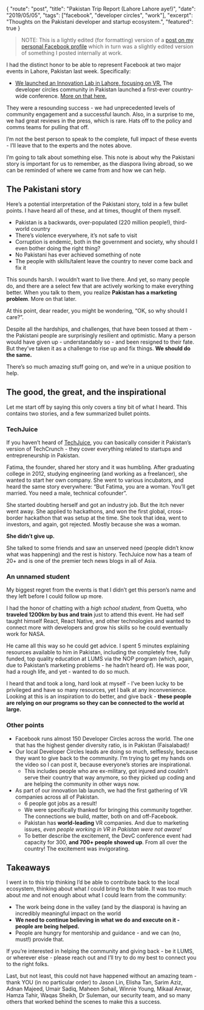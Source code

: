 {
    "route": "post",
    "title": "Pakistan Trip Report (Lahore Lahore aye!)",
    "date": "2019/05/05",
    "tags": ["facebook", "developer circles", "work"],
    "excerpt": "Thoughts on the Pakistani developer and startup ecosystem.",
    "featured": true
}

> NOTE: This is a lightly edited (for formatting) version of a [post on my personal Facebook profile](https://www.facebook.com/notes/2761621414154391/) which in turn was a slightly edited version of something I posted internally at work.

I had the distinct honor to be able to represent Facebook at two major events in Lahore, Pakistan last week. Specifically:

* [We launched an Innovation Lab in Lahore, focusing on VR.](https://www.dawn.com/news/1473655)
The developer circles community in Pakistan launched a first-ever country-wide conference. [More on that here.](https://devcpakistanconference2019.splashthat.com/)

They were a resounding success - we had unprecedented levels of community engagement and a successful launch. Also, in a surprise to me, we had great reviews in the press, which is rare. Hats off to the policy and comms teams for pulling that off.

I’m not the best person to speak to the complete, full impact of these events - I’ll leave that to the experts and the notes above.

I’m going to talk about something else. This note is about why the Pakistani story is important for us to remember, as the diaspora living abroad, so we can be reminded of where we came from and how we can help.

## The Pakistani story

Here’s a potential interpretation of the Pakistani story, told in a few bullet points. I have heard all of these, and at times, thought of them myself.

* Pakistan is a backwards, over-populated (220 million people!), third-world country
* There’s violence everywhere, it’s not safe to visit
* Corruption is endemic, both in the government and society, why should I even bother doing the right thing?
* No Pakistani has ever achieved something of note
* The people with skills/talent leave the country to never come back and fix it

This sounds harsh. I wouldn’t want to live there. And yet, so many people do, and there are a select few that are actively working to make everything better. When you talk to them, you realize **Pakistan has a marketing problem**. More on that later.

At this point, dear reader, you might be wondering, “OK, so why should I care?”. 
 
Despite all the hardships, and challenges, that have been tossed at them - the Pakistani people are surprisingly resilient and optimistic. Many a person would have given up - understandably so - and been resigned to their fate. But they’ve taken it as a challenge to rise up and fix things. **We should do the same.**

There’s so much amazing stuff going on, and we’re in a unique position to help.

## The good, the great, and the inspirational

Let me start off by saying this only covers a tiny bit of what I heard. This contains two stories, and a few summarized bullet points.

### TechJuice

If you haven’t heard of [TechJuice](https://www.techjuice.pk/), you can basically consider it Pakistan’s version of TechCrunch - they cover everything related to startups and entrepreneurship in Pakistan.

Fatima, the founder, shared her story and it was humbling. After graduating college in 2012, studying engineering (and working as a freelancer), she wanted to start her own company. She went to various incubators, and heard the same story everywhere: “But Fatima, you are a woman. You’ll get married. You need a male, technical cofounder”. 

She started doubting herself and got an industry job. But the itch never went away. She applied to hackathons, and won the first global, cross-border hackathon that was setup at the time. She took that idea, went to investors, and again, got rejected. Mostly because she was a woman.

**She didn’t give up.**

She talked to some friends and saw an unserved need (people didn’t know what was happening) and the rest is history. TechJuice now has a team of 20+ and is one of the premier tech news blogs in all of Asia.

### An unnamed student

My biggest regret from the events is that I didn’t get this person’s name and they left before I could follow up more.

I had the honor of chatting with a *high school student*, from Quetta, who **traveled 1200km by bus and train** just to attend this event. He had self taught himself React, React Native, and other technologies and wanted to connect more with developers and grow his skills so he could eventually work for NASA.

He came all this way so he could get advice. I spent 5 minutes explaining resources available to him in Pakistan, including the completely free, fully funded, top quality education at LUMS via the NOP program (which, again, due to Pakistan’s marketing problems - he hadn’t heard of). He was poor, had a rough life, and yet - wanted to do so much.

I heard that and took a long, hard look at myself - I’ve been lucky to be privileged and have so many resources, yet I balk at any inconvenience. Looking at this is an inspiration to do better, and give back - **these people are relying on our programs so they can be connected to the world at large.**

### Other points

* Facebook runs almost 150 Developer Circles across the world. The one that has the highest gender diversity ratio, is in Pakistan (Faisalabad)!
* Our local Developer Circles leads are doing so much, selflessly, because they want to give back to the community. I’m trying to get my hands on the video so I can post it, because everyone’s stories are inspirational.
  * This includes people who are ex-military, got injured and couldn’t serve their country that way anymore, so they picked up coding and are helping the community in other ways now.
* As part of our innovation lab launch, we had the first gathering of VR companies across all of Pakistan.
  * 6 people got jobs as a result!
  * We were specifically thanked for bringing this community together. The connections we build, matter, both on and off-Facebook.
  * Pakistan has **world-leading** VR companies. And due to marketing issues, *even people working in VR in Pakistan were not aware!*
  * To better describe the excitement, the DevC conference event had capacity for 300, **and 700+ people showed up**. From all over the country! The excitement was invigorating.

## Takeaways

I went in to this trip thinking I’d be able to contribute back to the local ecosystem, thinking about what *I* could bring to the table. It was too much about *me* and not enough about what I could learn from the community:

* The work being done in the valley (and by the diaspora) is having an incredibly meaningful impact on the world
* **We need to continue believing in what we do and execute on it - people are being helped.**
* People are hungry for mentorship and guidance - and we can (no, must!) provide that.
 
If you’re interested in helping the community and giving back - be it LUMS, or wherever else - please reach out and I’ll try to do my best to connect you to the right folks.

Last, but not least, this could not have happened without an amazing team - thank YOU (in no particular order) to Jason Lin, Elisha Tan, Sarim Aziz, Adnan Majeed, Umair Sadiq, Maheen Sohail, Winnie Young, Mikaal Anwar, Hamza Tahir, Waqas Sheikh, Dr Suleman, our security team, and so many others that worked behind the scenes to make this a success.